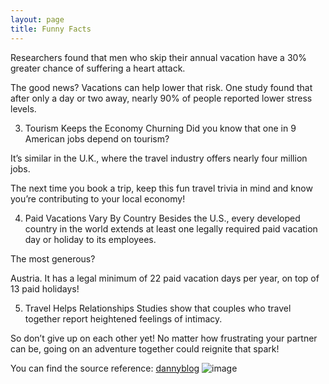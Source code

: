 ```yaml
---
layout: page
title: Funny Facts
---
```



Researchers found that men who skip their annual vacation have a 30% greater chance of suffering a heart attack.

The good news? Vacations can help lower that risk. One study found that after only a day or two away, nearly 90% of people reported lower stress levels. 

3. Tourism Keeps the Economy Churning
Did you know that one in 9 American jobs depend on tourism?

It’s similar in the U.K., where the travel industry offers nearly four million jobs. 

The next time you book a trip, keep this fun travel trivia in mind and know you’re contributing to your local economy!

4. Paid Vacations Vary By Country
Besides the U.S., every developed country in the world extends at least one legally required paid vacation day or holiday to its employees. 

The most generous?

Austria. It has a legal minimum of 22 paid vacation days per year, on top of 13 paid holidays!

5. Travel Helps Relationships
Studies show that couples who travel together report heightened feelings of intimacy.

So don’t give up on each other yet! No matter how frustrating your partner can be, going on an adventure together could reignite that spark!


You can find the source reference:
[dannyblog](https://www.whatsdannydoing.com/blog/interesting-facts-about-travelling)
![image](https://github.com/mariahrud/travel/assets/140012736/4c024279-6ac2-4ebc-a28c-e67160e3a481)
